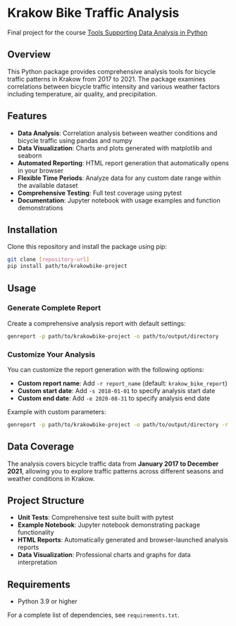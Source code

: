 # Krakow Bike Traffic Analysis

Final project for the course [Tools Supporting Data Analysis in Python](https://usosweb.fuw.edu.pl/kontroler.php?_action=katalog2/przedmioty/pokazPrzedmiot&kod=1000-1M20NPD)

## Overview

This Python package provides comprehensive analysis tools for bicycle traffic patterns in Krakow from 2017 to 2021. The package examines correlations between bicycle traffic intensity and various weather factors including temperature, air quality, and precipitation.

## Features

- **Data Analysis**: Correlation analysis between weather conditions and bicycle traffic using pandas and numpy
- **Data Visualization**: Charts and plots generated with matplotlib and seaborn
- **Automated Reporting**: HTML report generation that automatically opens in your browser
- **Flexible Time Periods**: Analyze data for any custom date range within the available dataset
- **Comprehensive Testing**: Full test coverage using pytest
- **Documentation**: Jupyter notebook with usage examples and function demonstrations

## Installation

Clone this repository and install the package using pip:

```bash
git clone [repository-url]
pip install path/to/krakowbike-project
```

## Usage

### Generate Complete Report

Create a comprehensive analysis report with default settings:

```bash
genreport -p path/to/krakowbike-project -o path/to/output/directory
```

### Customize Your Analysis

You can customize the report generation with the following options:

- **Custom report name**: Add `-r report_name` (default: `krakow_bike_report`)
- **Custom start date**: Add `-s 2018-01-01` to specify analysis start date
- **Custom end date**: Add `-e 2020-08-31` to specify analysis end date

Example with custom parameters:
```bash
genreport -p path/to/krakowbike-project -o path/to/output/directory -r my_custom_report -s 2018-06-01 -e 2019-12-31
```

## Data Coverage

The analysis covers bicycle traffic data from **January 2017 to December 2021**, allowing you to explore traffic patterns across different seasons and weather conditions in Krakow.

## Project Structure

- **Unit Tests**: Comprehensive test suite built with pytest
- **Example Notebook**: Jupyter notebook demonstrating package functionality
- **HTML Reports**: Automatically generated and browser-launched analysis reports
- **Data Visualization**: Professional charts and graphs for data interpretation

## Requirements

- Python 3.9 or higher

For a complete list of dependencies, see `requirements.txt`.
